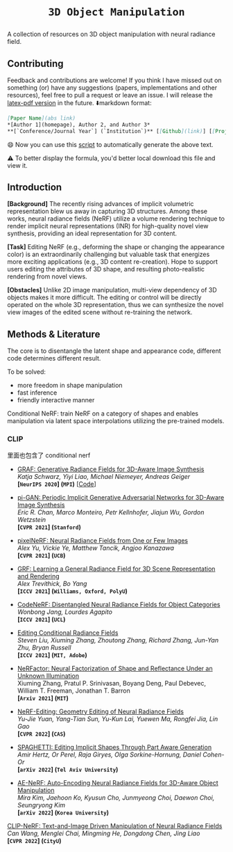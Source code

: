 # <p align=center>`3D Object Manipulation` </p>

A collection of resources on 3D object manipulation with neural radiance field.



## Contributing

Feedback and contributions are welcome! If you think I have missed out on something (or) have any suggestions (papers, implementations and other resources), feel free to pull a request or leave an issue. I will release the [latex-pdf version]() in the future. :arrow_down:markdown format:

``` markdown
[Paper Name](abs link)  
*[Author 1](homepage), Author 2, and Author 3*
**[`Conference/Journal Year`] (`Institution`)** [[Github](link)] [[Project](link)]
```

:smile: Now you can use this [script](https://github.com/yzy1996/Python-Code/tree/master/Python%2BarXiv) to automatically generate the above text.

:warning: To better display the formula, you'd better local download this file and view it.



## Introduction

**[Background]** The recently rising advances of implicit volumetric representation blew us away in capturing 3D structures. Among these works, neural radiance fields (NeRF) utilize a volume rendering technique to render implicit neural representations (INR) for high-quality novel view synthesis, providing an ideal representation for 3D content.

**[Task]** Editing NeRF (e.g., deforming the shape or changing the appearance color) is an extraordinarily challenging but valuable task that energizes more exciting applications (e.g., 3D content re-creation). Hope to support users editing the attributes of 3D shape, and resulting photo-realistic rendering from novel views.

**[Obstacles]** Unlike 2D image manipulation, multi-view dependency of 3D objects makes it more difficult. The editing or control will be directly operated on the whole 3D representation, thus we can synthesize the novel view images of the edited scene without re-training the network.



## Methods & Literature

The core is to disentangle the latent shape and appearance code, different code determines different result.

To be solved:

- more freedom in shape manipulation
- fast inference
- friendly interactive manner



Conditional NeRF: train NeRF on a category of shapes and enables manipulation via latent space interpolations utilizing the pre-trained models.





### CLIP







里面也包含了 conditional nerf

- [GRAF: Generative Radiance Fields for 3D-Aware Image Synthesis](https://arxiv.org/pdf/2007.02442.pdf)  
  *Katja Schwarz, Yiyi Liao, Michael Niemeyer, Andreas Geiger*  
  **[`NeurIPS 2020`] (`MPI`)** [[Code](https://github.com/autonomousvision/graf)]  

- [pi-GAN: Periodic Implicit Generative Adversarial Networks for 3D-Aware Image Synthesis](https://arxiv.org/pdf/2012.00926.pdf)  
  *Eric R. Chan, Marco Monteiro, Petr Kellnhofer, Jiajun Wu, Gordon Wetzstein*  
  **[`CVPR 2021`] (`Stanford`)**  

- [pixelNeRF: Neural Radiance Fields from One or Few Images](https://arxiv.org/pdf/2012.02190.pdf)  
  *Alex Yu, Vickie Ye, Matthew Tancik, Angjoo Kanazawa*  
  **[`CVPR 2021`] (`UCB`)**  

- [GRF: Learning a General Radiance Field for 3D Scene Representation and Rendering](https://arxiv.org/pdf/2010.04595.pdf)  
  *Alex Trevithick, Bo Yang*  
  **[`ICCV 2021`] (`Williams, Oxford, PolyU`)**  

- [CodeNeRF: Disentangled Neural Radiance Fields for Object Categories](https://arxiv.org/pdf/2109.01750.pdf)  
  *Wonbong Jang, Lourdes Agapito*  
  **[`ICCV 2021`] (`UCL`)** 

- [Editing Conditional Radiance Fields](https://arxiv.org/pdf/2105.06466.pdf)  
  *Steven Liu, Xiuming Zhang, Zhoutong Zhang, Richard Zhang, Jun-Yan Zhu, Bryan Russell*  
  **[`ICCV 2021`] (`MIT, Adobe`)**

- [NeRFactor: Neural Factorization of Shape and Reflectance Under an Unknown Illumination](https://arxiv.org/pdf/2106.01970.pdf)  
  Xiuming Zhang, Pratul P. Srinivasan, Boyang Deng, Paul Debevec, William T. Freeman, Jonathan T. Barron  
  **[`Arxiv 2021`] (`MIT`)**
  
- [NeRF-Editing: Geometry Editing of Neural Radiance Fields](https://arxiv.org/abs/2205.04978)  
  *Yu-Jie Yuan, Yang-Tian Sun, Yu-Kun Lai, Yuewen Ma, Rongfei Jia, Lin Gao*  
  **[`CVPR 2022`] (`CAS`)**
  
- [SPAGHETTI: Editing Implicit Shapes Through Part Aware Generation](https://arxiv.org/abs/2201.13168)  
  *Amir Hertz, Or Perel, Raja Giryes, Olga Sorkine-Hornung, Daniel Cohen-Or*  
  **[`arXiv 2022`] (`Tel Aviv University`)**

- [AE-NeRF: Auto-Encoding Neural Radiance Fields for 3D-Aware Object Manipulation](https://arxiv.org/abs/2204.13426)  
  *Mira Kim, Jaehoon Ko, Kyusun Cho, Junmyeong Choi, Daewon Choi, Seungryong Kim*  
  **[`arXiv 2022`] (`Korea University`)**



[CLIP-NeRF: Text-and-Image Driven Manipulation of Neural Radiance Fields](https://arxiv.org/abs/2112.05139)  
*Can Wang, Menglei Chai, Mingming He, Dongdong Chen, Jing Liao*  
**[`CVPR 2022`] (`CityU`)**
